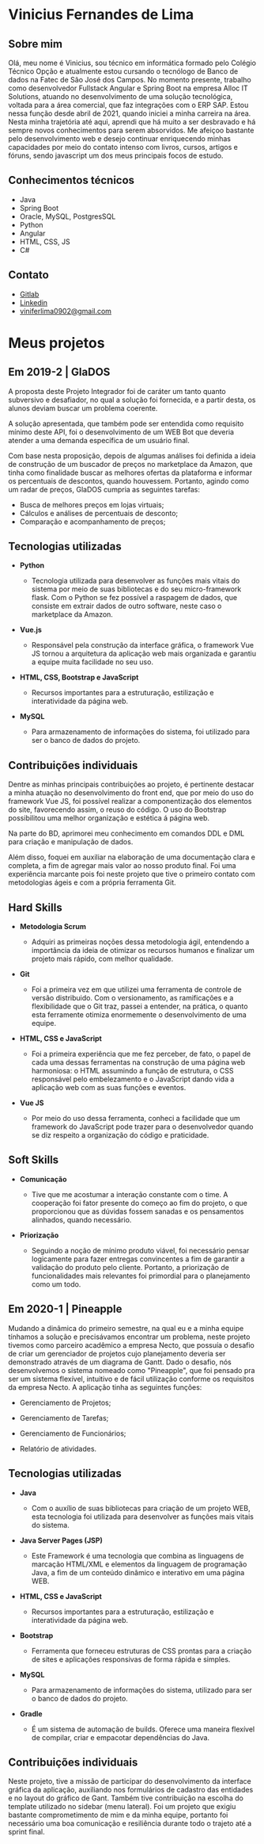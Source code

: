 # **Vinicius Fernandes de Lima**


## Sobre mim

Olá, meu nome é Vinicius, sou técnico em informática formado pelo Colégio Técnico Opção e atualmente estou cursando o tecnólogo de Banco de dados na Fatec de São José dos Campos. No momento presente, trabalho como desenvolvedor Fullstack Angular e Spring Boot na empresa Alloc IT Solutions, atuando no desenvolvimento de uma solução tecnológica, voltada para a área comercial, que faz integrações com o ERP SAP. Estou nessa função desde abril de 2021, quando iniciei a minha carreira na área. Nesta minha trajetória até aqui, aprendi que há muito a ser desbravado e há sempre novos conhecimentos para serem absorvidos. Me afeiçoo bastante pelo desenvolvimento web e desejo continuar enriquecendo minhas capacidades por meio do contato intenso com livros, cursos, artigos e fóruns, sendo javascript um dos meus principais focos de estudo.

## Conhecimentos técnicos

* Java
* Spring Boot
* Oracle, MySQL, PostgresSQL
* Python
* Angular
* HTML, CSS, JS
* C#

## Contato

* [Gitlab](https://gitlab.com/viniferlima)
* [Linkedin](https://www.linkedin.com/in/vinicius-fernandes-de-lima/)
* viniferlima0902@gmail.com

# **Meus projetos**

## Em 2019-2 | GlaDOS

A proposta deste Projeto Integrador foi de caráter um tanto quanto subversivo e desafiador, no qual a solução foi fornecida, e a partir desta, os alunos deviam buscar um problema coerente.

A solução apresentada, que também pode ser entendida como requisito mínimo deste API, foi o desenvolvimento de um WEB Bot que deveria atender a uma demanda específica de um usuário final.

Com base nesta proposição, depois de algumas análises foi definida a ideia de construção de um buscador de preços no marketplace da Amazon, que tinha como finalidade buscar as melhores ofertas da plataforma e informar os percentuais de descontos, quando houvessem. Portanto, agindo como um radar de preços, GlaDOS cumpria as seguintes tarefas:

* Busca de melhores preços em lojas virtuais;
* Cálculos e análises de percentuais de desconto;
* Comparação e acompanhamento de preços;

## Tecnologias utilizadas

- **Python**
    - Tecnologia utilizada para desenvolver as funções mais vitais do sistema por meio de suas bibliotecas e do seu micro-framework flask. Com o Python se fez possível a raspagem de dados, que consiste em extrair dados de outro software, neste caso o marketplace da Amazon.



- **Vue.js** 
    - Responsável pela construção da interface gráfica, o framework Vue JS tornou a arquitetura da aplicação web mais organizada e garantiu a equipe muita facilidade no seu uso.



- **HTML, CSS, Bootstrap e JavaScript**
    - Recursos importantes para a estruturação, estilização e interatividade da página web.



- **MySQL**
    - Para armazenamento de informações do sistema, foi utilizado para ser o banco de dados do projeto.


## Contribuições individuais

Dentre as minhas principais contribuições ao projeto, é pertinente destacar a minha atuação no desenvolvimento do front end, que por meio do uso do framework Vue JS, foi possível realizar a componentização dos elementos do site, favorecendo assim, o reuso do código. O uso do Bootstrap possibilitou uma melhor organização e estética á página web.

Na parte do BD, aprimorei meu conhecimento em comandos DDL e DML para criação e manipulação de dados. 

Além disso, foquei em auxiliar na elaboração de uma documentação clara e completa, a fim de agregar mais valor ao nosso produto final. Foi uma experiência marcante pois foi neste projeto que tive o primeiro contato com metodologias ágeis e com a própria ferramenta Git.

## Hard Skills

- **Metodologia Scrum**
    - Adquiri as primeiras noções dessa metodologia ágil, entendendo a importância da ideia de otimizar os recursos humanos e finalizar um projeto mais rápido, com melhor qualidade.

- **Git**
    - Foi a primeira vez em que utilizei uma ferramenta de controle de versão distribuido. Com o versionamento, as ramificações e a flexibilidade que o Git traz, passei a entender,  na prática, o quanto esta ferramente otimiza enormemente o desenvolvimento de uma equipe.

- **HTML, CSS e JavaScript**
    - Foi a primeira experiência que me fez perceber, de fato, o papel de cada uma dessas ferramentas na construção de uma página web harmoniosa: o HTML assumindo a função de estrutura, o CSS responsável pelo embelezamento e o JavaScript dando vida a aplicação web com as suas funções e eventos.

- **Vue JS**
    - Por meio do uso dessa ferramenta, conheci a facilidade que um framework do JavaScript pode trazer para o desenvolvedor quando se diz respeito a organização do código e praticidade.


## Soft Skills

- **Comunicação**
    - Tive que me acostumar a interação constante com o time. A cooperação foi fator presente do começo ao fim do projeto, o que proporcionou que as dúvidas fossem sanadas e os pensamentos alinhados, quando necessário.

- **Priorização**
    - Seguindo a noção de mínimo produto viável, foi necessário pensar logicamente para fazer entregas convincentes a fim de garantir a validação do produto pelo cliente. Portanto, a priorização de funcionalidades mais relevantes foi primordial para o planejamento como um todo.


## Em 2020-1 | Pineapple

Mudando a dinâmica do primeiro semestre, na qual eu e a minha equipe tínhamos a solução e precisávamos encontrar um problema, neste projeto tivemos como parceiro acadêmico a empresa Necto, que possuía o desafio de criar um gerenciador de projetos cujo planejamento deveria ser demonstrado através de um diagrama de Gantt.
Dado o desafio, nós desenvolvemos o sistema nomeado como "Pineapple", que foi pensado pra ser um sistema flexível, intuitivo e de fácil utilização conforme os requisitos da empresa Necto.
A aplicação tinha as seguintes funções:

- Gerenciamento de Projetos;


- Gerenciamento de Tarefas;


- Gerenciamento de Funcionários;


- Relatório de atividades.


## Tecnologias utilizadas

- **Java**

    - Com o auxílio de suas bibliotecas para criação de um projeto WEB, esta tecnologia foi utilizada para desenvolver as funções mais vitais do sistema.


- **Java Server Pages (JSP)**

    - Este Framework é uma tecnologia que combina as linguagens de marcação HTML/XML e elementos da linguagem de programação Java, a fim de um conteúdo dinâmico e interativo em uma página WEB.


- **HTML, CSS e JavaScript**

    - Recursos importantes para a estruturação, estilização e interatividade da página web.


- **Bootstrap**

    - Ferramenta que forneceu estruturas de CSS prontas para a criação de sites e aplicações responsivas de forma rápida e simples.


- **MySQL**

    - Para armazenamento de informações do sistema, utilizado para ser o banco de dados do projeto.


- **Gradle**

    - É um sistema de automação de builds. Oferece uma maneira flexível de compilar, criar e empacotar dependências do Java.

## Contribuições individuais

Neste projeto, tive a missão de participar do desenvolvimento da interface gráfica da aplicação, auxiliando nos formulários de cadastro das entidades e no layout do gráfico de Gant. Também tive contribuição na escolha do template utilizado no sidebar (menu lateral). Foi um projeto que exigiu bastante comprometimento de mim e da minha equipe, portanto foi necessário uma boa comunicação  e resiliência durante todo o trajeto até a sprint final.


